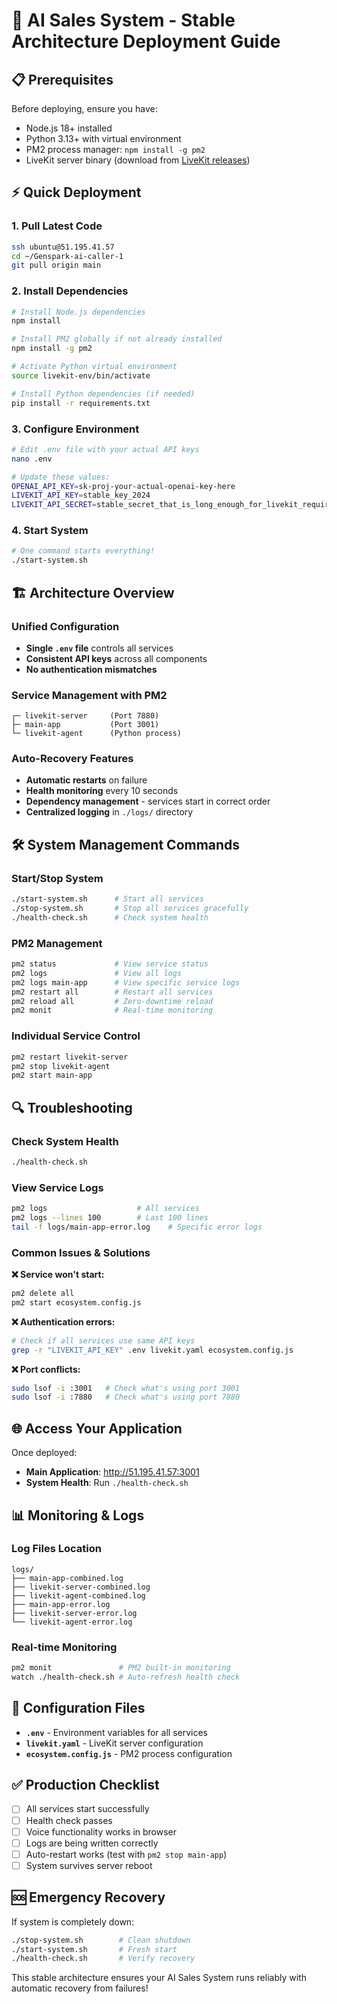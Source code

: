 # 🚀 AI Sales System - Stable Architecture Deployment Guide

## 📋 **Prerequisites**

Before deploying, ensure you have:
- Node.js 18+ installed
- Python 3.13+ with virtual environment
- PM2 process manager: `npm install -g pm2`
- LiveKit server binary (download from [LiveKit releases](https://github.com/livekit/livekit/releases))

## ⚡ **Quick Deployment**

### **1. Pull Latest Code**
```bash
ssh ubuntu@51.195.41.57
cd ~/Genspark-ai-caller-1
git pull origin main
```

### **2. Install Dependencies**
```bash
# Install Node.js dependencies
npm install

# Install PM2 globally if not already installed
npm install -g pm2

# Activate Python virtual environment
source livekit-env/bin/activate

# Install Python dependencies (if needed)
pip install -r requirements.txt
```

### **3. Configure Environment**
```bash
# Edit .env file with your actual API keys
nano .env

# Update these values:
OPENAI_API_KEY=sk-proj-your-actual-openai-key-here
LIVEKIT_API_KEY=stable_key_2024
LIVEKIT_API_SECRET=stable_secret_that_is_long_enough_for_livekit_requirements_32chars
```

### **4. Start System**
```bash
# One command starts everything!
./start-system.sh
```

## 🏗️ **Architecture Overview**

### **Unified Configuration**
- **Single `.env` file** controls all services
- **Consistent API keys** across all components
- **No authentication mismatches**

### **Service Management with PM2**
```
┌─ livekit-server     (Port 7880)
├─ main-app           (Port 3001) 
└─ livekit-agent      (Python process)
```

### **Auto-Recovery Features**
- **Automatic restarts** on failure
- **Health monitoring** every 10 seconds
- **Dependency management** - services start in correct order
- **Centralized logging** in `./logs/` directory

## 🛠️ **System Management Commands**

### **Start/Stop System**
```bash
./start-system.sh      # Start all services
./stop-system.sh       # Stop all services gracefully
./health-check.sh      # Check system health
```

### **PM2 Management**
```bash
pm2 status             # View service status
pm2 logs               # View all logs
pm2 logs main-app      # View specific service logs
pm2 restart all        # Restart all services
pm2 reload all         # Zero-downtime reload
pm2 monit              # Real-time monitoring
```

### **Individual Service Control**
```bash
pm2 restart livekit-server
pm2 stop livekit-agent
pm2 start main-app
```

## 🔍 **Troubleshooting**

### **Check System Health**
```bash
./health-check.sh
```

### **View Service Logs**
```bash
pm2 logs                    # All services
pm2 logs --lines 100        # Last 100 lines
tail -f logs/main-app-error.log    # Specific error logs
```

### **Common Issues & Solutions**

**❌ Service won't start:**
```bash
pm2 delete all
pm2 start ecosystem.config.js
```

**❌ Authentication errors:**
```bash
# Check if all services use same API keys
grep -r "LIVEKIT_API_KEY" .env livekit.yaml ecosystem.config.js
```

**❌ Port conflicts:**
```bash
sudo lsof -i :3001   # Check what's using port 3001
sudo lsof -i :7880   # Check what's using port 7880
```

## 🌐 **Access Your Application**

Once deployed:
- **Main Application**: http://51.195.41.57:3001
- **System Health**: Run `./health-check.sh`

## 📊 **Monitoring & Logs**

### **Log Files Location**
```
logs/
├── main-app-combined.log
├── livekit-server-combined.log
├── livekit-agent-combined.log
├── main-app-error.log
├── livekit-server-error.log
└── livekit-agent-error.log
```

### **Real-time Monitoring**
```bash
pm2 monit               # PM2 built-in monitoring
watch ./health-check.sh # Auto-refresh health check
```

## 🔧 **Configuration Files**

- **`.env`** - Environment variables for all services
- **`livekit.yaml`** - LiveKit server configuration
- **`ecosystem.config.js`** - PM2 process configuration

## ✅ **Production Checklist**

- [ ] All services start successfully
- [ ] Health check passes
- [ ] Voice functionality works in browser
- [ ] Logs are being written correctly
- [ ] Auto-restart works (test with `pm2 stop main-app`)
- [ ] System survives server reboot

## 🆘 **Emergency Recovery**

If system is completely down:
```bash
./stop-system.sh        # Clean shutdown
./start-system.sh       # Fresh start
./health-check.sh       # Verify recovery
```

This stable architecture ensures your AI Sales System runs reliably with automatic recovery from failures!
